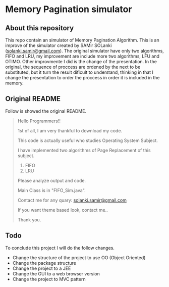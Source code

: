 # Memory Pagination simulator

## About this repository

This repo contain an simulator of Memory Pagination Algorithm. This is an improve of the simulator created by SAMir SOLanki (solanki.samir@gmail.com).
The original simulator have only two algorithms, FIFO and LRU, my improvement are include more two algorithms, LFU and OTIMO. Other improvmente I did is the change of the presentation. In the original, the sequence of proccess are ordened by the next to be substituted, but it turn the result dificult to understand, thinking in that I change the presentation to order the proccess in order it is included in the memory.

## Original README

Follow is showed the original README.

>Hello Programmers!!
>
>1st of all, I am very thankful to download my code.
>
>This code is actually useful who studies Operating System Subject.
>
>I have implemented two algorithms of Page Replacement of this subject.
>
>1. FIFO
>2. LRU
>
>Please analyze output and code.
>
>Main Class is in  "FIFO_Sim.java".
>
>Contact me for any quary: solanki.samir@gmail.com
>
>If you want theme based look, contact me..
>
>Thank you.

## Todo

To conclude this project I will do the follow changes.

- Change the structure of the project to use OO (Object Oriented)
- Change the package structure
- Change the project to a JEE
- Change the GUI to a web browser version
- Change the project to MVC pattern
